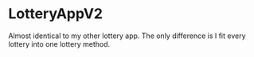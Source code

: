 # LotteryAppV2
Almost identical to my other lottery app.  The only difference is I fit every lottery into one lottery method.
